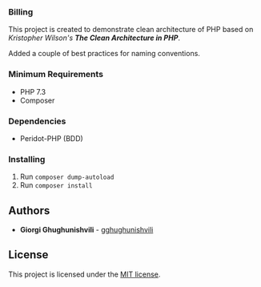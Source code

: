 ### Billing
This project is created to demonstrate clean architecture of PHP
based on <em> <quote>Kristopher Wilson's</quoute> <strong>The Clean Architecture in PHP</strong></em>.

Added a couple of best practices for naming conventions.

### Minimum Requirements
- PHP 7.3 
- Composer

### Dependencies
- Peridot-PHP (BDD)

### Installing
1. Run `composer dump-autoload`
2. Run `composer install`

## Authors

* **Giorgi Ghughunishvili** - [gghughunishvili](https://github.com/gghughunishvili)

## License

This project is licensed under the [MIT license](https://opensource.org/licenses/MIT).
